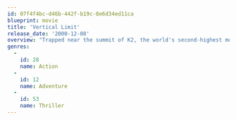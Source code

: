 ```yaml
---
id: 07f4f4bc-d46b-442f-b19c-8e6d34ed11ca
blueprint: movie
title: 'Vertical Limit'
release_date: '2000-12-08'
overview: "Trapped near the summit of K2, the world's second-highest mountain, Annie Garrett radios to base camp for help. Brother Peter hears Annie's message and assembles a team to save her and her group before they succumb to K2's unforgiving elements. But, as Annie lays injured in an icy cavern, the rescuers face several terrifying events that could end the rescue attempt -- and their lives."
genres:
  -
    id: 28
    name: Action
  -
    id: 12
    name: Adventure
  -
    id: 53
    name: Thriller
---
```

